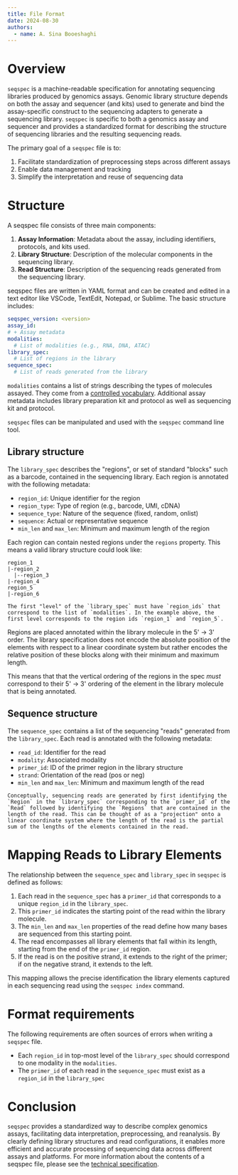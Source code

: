```yaml
---
title: File Format
date: 2024-08-30
authors:
  - name: A. Sina Booeshaghi
---
```


# Overview

`seqspec` is a machine-readable specification for annotating sequencing libraries produced by genomics assays. Genomic library structure depends on both the assay and sequencer (and kits) used to generate and bind the assay-specific construct to the sequencing adapters to generate a sequencing library. `seqspec` is specific to both a genomics assay and sequencer and provides a standardized format for describing the structure of sequencing libraries and the resulting sequencing reads.

The primary goal of a `seqspec` file is to:

1. Facilitate standardization of preprocessing steps across different assays
2. Enable data management and tracking
3. Simplify the interpretation and reuse of sequencing data

# Structure

A seqspec file consists of three main components:

1. **Assay Information**: Metadata about the assay, including identifiers, protocols, and kits used.
2. **Library Structure**: Description of the molecular components in the sequencing library.
3. **Read Structure**: Description of the sequencing reads generated from the sequencing library.

seqspec files are written in YAML format and can be created and edited in a text editor like VSCode, TextEdit, Notepad, or Sublime. The basic structure includes:

```yaml
seqspec_version: <version>
assay_id:
# + Assay metadata
modalities:
  # List of modalities (e.g., RNA, DNA, ATAC)
library_spec:
  # List of regions in the library
sequence_spec:
  # List of reads generated from the library
```

`modalities` contains a list of strings describing the types of molecules assayed. They come from a [controlled vocabulary](SPECIFICATION.md). Additional assay metadata includes library preparation kit and protocol as well as sequencing kit and protocol.

`seqspec` files can be manipulated and used with the `seqspec` command line tool.

## Library structure

The `library_spec` describes the "regions", or set of standard "blocks" such as a barcode, contained in the sequencing library. Each region is annotated with the following metadata:

- `region_id`: Unique identifier for the region
- `region_type`: Type of region (e.g., barcode, UMI, cDNA)
- `sequence_type`: Nature of the sequence (fixed, random, onlist)
- `sequence`: Actual or representative sequence
- `min_len` and `max_len`: Minimum and maximum length of the region

Each region can contain nested regions under the `regions` property. This means a valid library structure could look like:

```
region_1
|-region_2
  |--region_3
|-region_4
region_5
|-region_6
```

```{important}
The first "level" of the `library_spec` must have `region_ids` that correspond to the list of `modalities`. In the example above, the first level corresponds to the region ids `region_1` and `region_5`.
```

Regions are placed annotated within the library molecule in the 5' -> 3' order. The library specification does not encode the absolute position of the elements with respect to a linear coordinate system but rather encodes the relative position of these blocks along with their minimum and maximum length.

This means that that the vertical ordering of the regions in the spec _must_ correspond to their 5' -> 3' ordering of the element in the library molecule that is being annotated.

## Sequence structure

The `sequence_spec` contains a list of the sequencing "reads" generated from the `library_spec`. Each read is annotated with the following metadata:

- `read_id`: Identifier for the read
- `modality`: Associated modality
- `primer_id`: ID of the primer region in the library structure
- `strand`: Orientation of the read (pos or neg)
- `min_len` and `max_len`: Minimum and maximum length of the read

```{important}
Conceptually, sequencing reads are generated by first identifying the `Region` in the `library_spec` corresponding to the `primer_id` of the `Read` followed by identifying the `Regions` that are contained in the length of the read. This can be thought of as a "projection" onto a linear coordinate system where the length of the read is the partial sum of the lengths of the elements contained in the read.
```

# Mapping Reads to Library Elements

The relationship between the `sequence_spec` and `library_spec` in `seqspec` is defined as follows:

1. Each read in the `sequence_spec` has a `primer_id` that corresponds to a unique `region_id` in the `library_spec`.
2. This `primer_id` indicates the starting point of the read within the library molecule.
3. The `min_len` and `max_len` properties of the read define how many bases are sequenced from this starting point.
4. The read encompasses all library elements that fall within its length, starting from the end of the `primer_id` region.
5. If the read is on the positive strand, it extends to the right of the primer; if on the negative strand, it extends to the left.

This mapping allows the precise identification the library elements captured in each sequencing read using the `seqspec index` command.

# Format requirements

The following requirements are often sources of errors when writing a `seqspec` file.

- Each `region_id` in top-most level of the `library_spec` should correspond to one modality in the `modalities`.
- The `primer_id` of each read in the `sequence_spec` must exist as a `region_id` in the `library_spec`

# Conclusion

`seqspec` provides a standardized way to describe complex genomics assays, facilitating data interpretation, preprocessing, and reanalysis. By clearly defining library structures and read configurations, it enables more efficient and accurate processing of sequencing data across different assays and platforms. For more information about the contents of a seqspec file, please see the [technical specification](SPECIFICATION.md).
